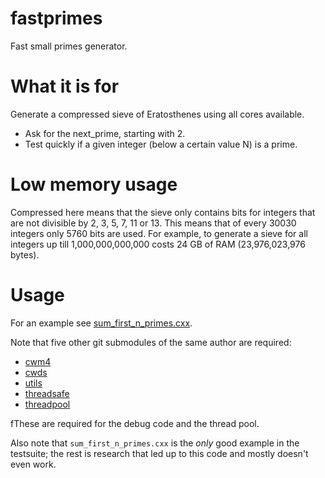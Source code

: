 # fastprimes
Fast small primes generator.

# What it is for
Generate a compressed sieve of Eratosthenes using all cores available.

* Ask for the next_prime, starting with 2.
* Test quickly if a given integer (below a certain value N) is a prime.

# Low memory usage
Compressed here means that the sieve only contains bits for integers
that are not divisible by 2, 3, 5, 7, 11 or 13. This means that of
every 30030 integers only 5760 bits are used. For example, to generate
a sieve for all integers up till 1,000,000,000,000 costs 24 GB of RAM
(23,976,023,976 bytes).

# Usage
For an example see [sum_first_n_primes.cxx](https://github.com/CarloWood/fastprimes-testsuite/blob/master/sum_first_n_primes.cxx).

Note that five other git submodules of the same author are required:
* [cwm4](https://github.com/CarloWood/cwm4)
* [cwds](https://github.com/CarloWood/cwds)
* [utils](https://github.com/CarloWood/ai-utils)
* [threadsafe](https://github.com/CarloWood/threadsafe)
* [threadpool](https://github.com/CarloWood/threadpool)

fThese are required for the debug code and the thread pool.

Also note that `sum_first_n_primes.cxx` is the *only* good example in the testsuite;
the rest is research that led up to this code and mostly doesn't even work.
